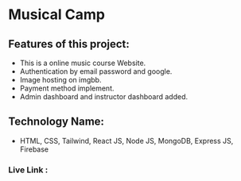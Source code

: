 # Musical Camp

## Features of this project:

* This is a online music course Website.
* Authentication by email password and google.
* Image hosting on imgbb.
* Payment method implement.
* Admin dashboard and instructor dashboard added.

## Technology Name:

* HTML, CSS, Tailwind, React JS, Node JS, MongoDB, Express JS, Firebase


### Live Link : 